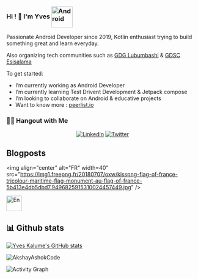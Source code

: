 ### Hi ! 👋 I'm Yves <img align="center" alt="Android" width="55" src="https://media.giphy.com/media/Y4bzv6DYbYzy8jDnoW/giphy.gif" />
Passionate Android Developer since 2019, Kotlin enthusiast trying to build something great and learn everyday.

Also organizing tech communities such as [GDG Lubumbashi](https://gdg.community.dev/gdg-lubumbashi/) & [GDSC Esisalama](https://gdsc.community.dev/higher-school-of-computer-science-salama/)

To get started:

- I’m currently working as Android Developer
- I’m currently learning Test Drivent Development & Jetpack compose
- I’m looking to collaborate on Android & educative projects
- Want to know more : [peerlist.io](https://peerlist.io/kalumeyves)

<h3> 🤝🏻 Hangout with Me </h3>

<p align="center">
<a href="https://www.linkedin.com/in/yveskalume/"><img alt="LinkedIn" src="https://img.shields.io/badge/LinkedIn-YvesKalume-blue?style=flat-square&logo=linkedin"></a>
<a href="https://twitter.com/kalumeyves"><img alt="Twitter" src="https://img.shields.io/badge/Twitter-KalumeYves-blue?style=flat-square&logo=twitter"></a>
</p>

## Blogposts
<img align="center" alt="FR" width=40" src="https://img1.freepng.fr/20180707/oxw/kisspng-flag-of-france-tricolour-maritime-flag-monument-au-flag-of-france-5b413e4db5dbd7.9496825915310024457449.jpg" />

<!-- BLOG-POST-LIST-FR:START -->
<!-- BLOG-POST-LIST:END -->

<img align="center" alt="En" width="40" src="https://img1.freepng.fr/20180331/lrq/kisspng-flag-of-england-flag-of-england-flag-of-the-united-england-5abfe6fda47922.8354732315225259496737.jpg" />
<!-- BLOG-POST-LIST-EN:START -->
<!-- BLOG-POST-LIST:END -->

## 📊 Github stats

[![Yves Kalume's GitHub stats](https://github-readme-stats.vercel.app/api?username=yveskalume&theme=algolia&count_private=true&show_icons=true&include_all_commits=true&hide_border=true)](https://github.com/yveskalume)

<img align="center" src="https://github-readme-streak-stats.herokuapp.com/?user=YvesKalume&theme=algolia&hide_border=true" alt="AkshayAshokCode"/>


![Activity Graph](https://activity-graph.herokuapp.com/graph?username=yveskalume&theme=algolia&bg_color=0d1117&area_color=1f6fea&line=58a6ff&point=38d252&color=fefefe&hide_border=true)

<!--
**YvesKalume/yveskalume** is a ✨ _special_ ✨ repository because its `README.md` (this file) appears on your GitHub profile.
-->
